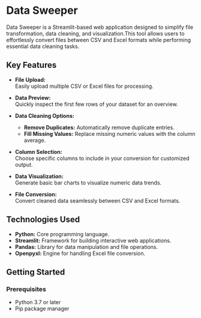 # Data Sweeper

Data Sweeper is a Streamlit-based web application designed to simplify file transformation, data cleaning, and visualization.This tool allows users to effortlessly convert files between CSV and Excel formats while performing essential data cleaning tasks.

## Key Features

- **File Upload:**  
  Easily upload multiple CSV or Excel files for processing.
  
- **Data Preview:**  
  Quickly inspect the first few rows of your dataset for an overview.
  
- **Data Cleaning Options:**  
  - **Remove Duplicates:** Automatically remove duplicate entries.  
  - **Fill Missing Values:** Replace missing numeric values with the column average.
  
- **Column Selection:**  
  Choose specific columns to include in your conversion for customized output.
  
- **Data Visualization:**  
  Generate basic bar charts to visualize numeric data trends.
  
- **File Conversion:**  
  Convert cleaned data seamlessly between CSV and Excel formats.
  

## Technologies Used

- **Python:** Core programming language.
- **Streamlit:** Framework for building interactive web applications.
- **Pandas:** Library for data manipulation and file operations.
- **Openpyxl:** Engine for handling Excel file conversion.

## Getting Started

### Prerequisites

- Python 3.7 or later
- Pip package manager



